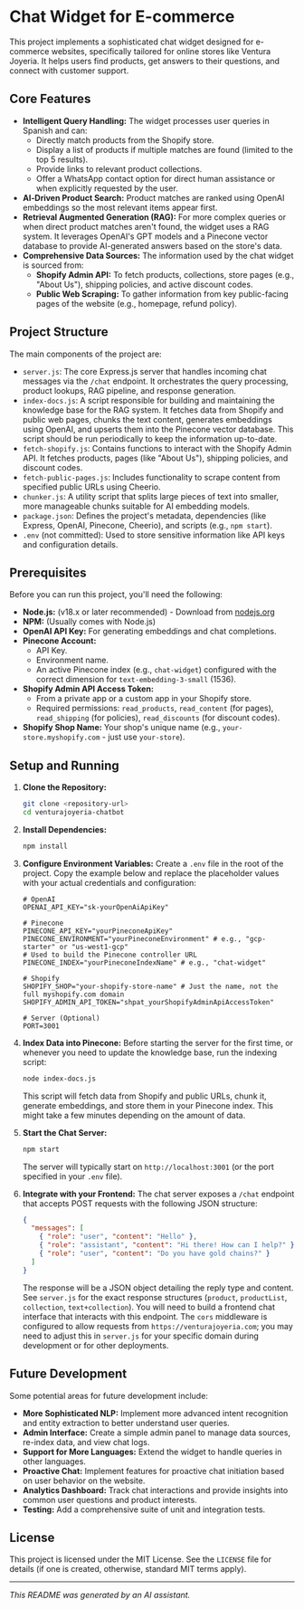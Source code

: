 # Chat Widget for E-commerce

This project implements a sophisticated chat widget designed for e-commerce websites, specifically tailored for online stores like Ventura Joyeria. It helps users find products, get answers to their questions, and connect with customer support.

## Core Features

*   **Intelligent Query Handling:** The widget processes user queries in Spanish and can:
    *   Directly match products from the Shopify store.
    *   Display a list of products if multiple matches are found (limited to the top 5 results).
    *   Provide links to relevant product collections.
    *   Offer a WhatsApp contact option for direct human assistance or when explicitly requested by the user.
*   **AI‑Driven Product Search:** Product matches are ranked using OpenAI embeddings so the most relevant items appear first.
*   **Retrieval Augmented Generation (RAG):** For more complex queries or when direct product matches aren't found, the widget uses a RAG system. It leverages OpenAI's GPT models and a Pinecone vector database to provide AI-generated answers based on the store's data.
*   **Comprehensive Data Sources:** The information used by the chat widget is sourced from:
    *   **Shopify Admin API:** To fetch products, collections, store pages (e.g., "About Us"), shipping policies, and active discount codes.
    *   **Public Web Scraping:** To gather information from key public-facing pages of the website (e.g., homepage, refund policy).

## Project Structure

The main components of the project are:

*   `server.js`: The core Express.js server that handles incoming chat messages via the `/chat` endpoint. It orchestrates the query processing, product lookups, RAG pipeline, and response generation.
*   `index-docs.js`: A script responsible for building and maintaining the knowledge base for the RAG system. It fetches data from Shopify and public web pages, chunks the text content, generates embeddings using OpenAI, and upserts them into the Pinecone vector database. This script should be run periodically to keep the information up-to-date.
*   `fetch-shopify.js`: Contains functions to interact with the Shopify Admin API. It fetches products, pages (like "About Us"), shipping policies, and discount codes.
*   `fetch-public-pages.js`: Includes functionality to scrape content from specified public URLs using Cheerio.
*   `chunker.js`: A utility script that splits large pieces of text into smaller, more manageable chunks suitable for AI embedding models.
*   `package.json`: Defines the project's metadata, dependencies (like Express, OpenAI, Pinecone, Cheerio), and scripts (e.g., `npm start`).
*   `.env` (not committed): Used to store sensitive information like API keys and configuration details.

## Prerequisites

Before you can run this project, you'll need the following:

*   **Node.js:** (v18.x or later recommended) - Download from [nodejs.org](https://nodejs.org/)
*   **NPM:** (Usually comes with Node.js)
*   **OpenAI API Key:** For generating embeddings and chat completions.
*   **Pinecone Account:**
    *   API Key.
    *   Environment name.
    *   An active Pinecone index (e.g., `chat-widget`) configured with the correct dimension for `text-embedding-3-small` (1536).
*   **Shopify Admin API Access Token:**
    *   From a private app or a custom app in your Shopify store.
    *   Required permissions: `read_products`, `read_content` (for pages), `read_shipping` (for policies), `read_discounts` (for discount codes).
*   **Shopify Shop Name:** Your shop's unique name (e.g., `your-store.myshopify.com` - just use `your-store`).

## Setup and Running

1.  **Clone the Repository:**
    ```bash
    git clone <repository-url>
    cd venturajoyeria-chatbot
    ```

2.  **Install Dependencies:**
    ```bash
    npm install
    ```

3.  **Configure Environment Variables:**
    Create a `.env` file in the root of the project. Copy the example below and replace the placeholder values with your actual credentials and configuration:
    ```env
    # OpenAI
    OPENAI_API_KEY="sk-yourOpenAiApiKey"

    # Pinecone
    PINECONE_API_KEY="yourPineconeApiKey"
    PINECONE_ENVIRONMENT="yourPineconeEnvironment" # e.g., "gcp-starter" or "us-west1-gcp"
    # Used to build the Pinecone controller URL
    PINECONE_INDEX="yourPineconeIndexName" # e.g., "chat-widget"

    # Shopify
    SHOPIFY_SHOP="your-shopify-store-name" # Just the name, not the full myshopify.com domain
    SHOPIFY_ADMIN_API_TOKEN="shpat_yourShopifyAdminApiAccessToken"

    # Server (Optional)
    PORT=3001
    ```

4.  **Index Data into Pinecone:**
    Before starting the server for the first time, or whenever you need to update the knowledge base, run the indexing script:
    ```bash
    node index-docs.js
    ```
    This script will fetch data from Shopify and public URLs, chunk it, generate embeddings, and store them in your Pinecone index. This might take a few minutes depending on the amount of data.

5.  **Start the Chat Server:**
    ```bash
    npm start
    ```
    The server will typically start on `http://localhost:3001` (or the port specified in your `.env` file).

6.  **Integrate with your Frontend:**
    The chat server exposes a `/chat` endpoint that accepts POST requests with the following JSON structure:
    ```json
    {
      "messages": [
        { "role": "user", "content": "Hello" },
        { "role": "assistant", "content": "Hi there! How can I help?" },
        { "role": "user", "content": "Do you have gold chains?" }
      ]
    }
    ```
    The response will be a JSON object detailing the reply type and content. See `server.js` for the exact response structures (`product`, `productList`, `collection`, `text+collection`).
    You will need to build a frontend chat interface that interacts with this endpoint. The `cors` middleware is configured to allow requests from `https://venturajoyeria.com`; you may need to adjust this in `server.js` for your specific domain during development or for other deployments.

## Future Development

Some potential areas for future development include:

*   **More Sophisticated NLP:** Implement more advanced intent recognition and entity extraction to better understand user queries.
*   **Admin Interface:** Create a simple admin panel to manage data sources, re-index data, and view chat logs.
*   **Support for More Languages:** Extend the widget to handle queries in other languages.
*   **Proactive Chat:** Implement features for proactive chat initiation based on user behavior on the website.
*   **Analytics Dashboard:** Track chat interactions and provide insights into common user questions and product interests.
*   **Testing:** Add a comprehensive suite of unit and integration tests.

## License

This project is licensed under the MIT License. See the `LICENSE` file for details (if one is created, otherwise, standard MIT terms apply).

---

*This README was generated by an AI assistant.*
